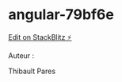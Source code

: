 # angular-79bf6e

[Edit on StackBlitz ⚡️](https://stackblitz.com/edit/angular-79bf6e)

<div>
  <div>
    <label>Auteur : </label>
    <p>Thibault Pares</p>
  </div>
 </div>

